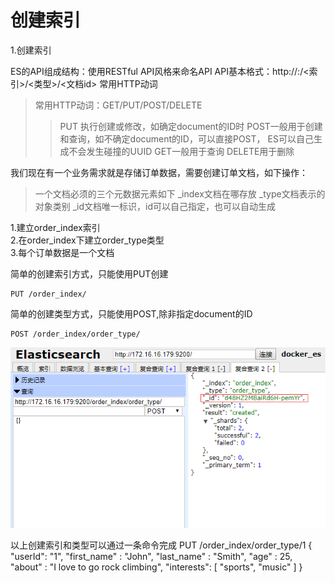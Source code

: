 # 创建索引

1.创建索引  

  
ES的API组成结构：使用RESTful API风格来命名API
API基本格式：http://<ip>:<port>/<索引>/<类型>/<文档id> 常用HTTP动词
>常用HTTP动词：GET/PUT/POST/DELETE 
>>PUT 执行创建或修改，如确定document的ID时
>>POST一般用于创建和查询，如不确定document的ID，可以直接POST， ES可以自己生成不会发生碰撞的UUID
>>GET一般用于查询
>>DELETE用于删除




我们现在有一个业务需求就是存储订单数据，需要创建订单文档，如下操作：
>一个文档必须的三个元数据元素如下
_index文档在哪存放
_type文档表示的对象类别
_id文档唯一标识，id可以自己指定，也可以自动生成

1.建立order_index索引  
2.在order_index下建立order_type类型  
3.每个订单数据是一个文档

简单的创建索引方式，只能使用PUT创建

```\`
PUT /order_index/
```

简单的创建类型方式，只能使用POST,除非指定document的ID

```
POST /order_index/order_type/
```
![](/assets/4.png)


以上创建索引和类型可以通过一条命令完成
PUT /order_index/order_type/1
{
    "userId": "1",
    "first_name" : "John",
    "last_name" :  "Smith",
    "age" :        25,
    "about" :      "I love to go rock climbing",
    "interests": [ "sports", "music" ]
}